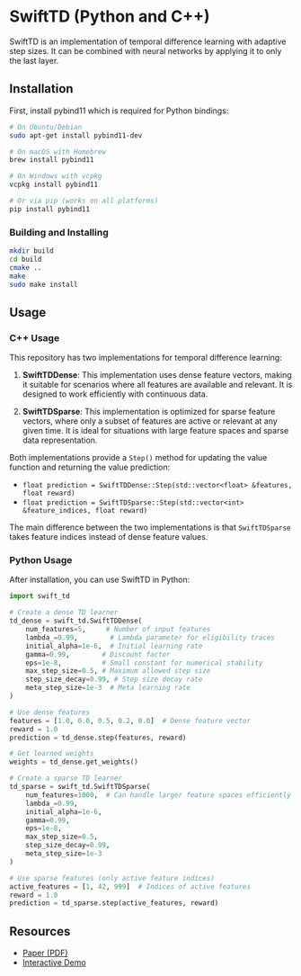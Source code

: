 # SwiftTD (Python and C++)

SwiftTD is an implementation of temporal difference learning with adaptive step sizes. It can be combined with neural networks by applying it to only the last layer.

## Installation

First, install pybind11 which is required for Python bindings:

```bash
# On Ubuntu/Debian
sudo apt-get install pybind11-dev

# On macOS with Homebrew
brew install pybind11

# On Windows with vcpkg
vcpkg install pybind11

# Or via pip (works on all platforms)
pip install pybind11
```

### Building and Installing

```bash
mkdir build
cd build
cmake ..
make
sudo make install
```

## Usage

### C++ Usage
This repository has two implementations for temporal difference learning:

1. **SwiftTDDense**: This implementation uses dense feature vectors, making it suitable for scenarios where all features are available and relevant. It is designed to work efficiently with continuous data.

2. **SwiftTDSparse**: This implementation is optimized for sparse feature vectors, where only a subset of features are active or relevant at any given time. It is ideal for situations with large feature spaces and sparse data representation.

Both implementations provide a `Step()` method for updating the value function and returning the value prediction:

- `float prediction = SwiftTDDense::Step(std::vector<float> &features, float reward)`
- `float prediction = SwiftTDSparse::Step(std::vector<int> &feature_indices, float reward)`

The main difference between the two implementations is that `SwiftTDSparse` takes feature indices instead of dense feature values.

### Python Usage

After installation, you can use SwiftTD in Python:

```python
import swift_td

# Create a dense TD learner
td_dense = swift_td.SwiftTDDense(
    num_features=5,     # Number of input features
    lambda_=0.99,        # Lambda parameter for eligibility traces
    initial_alpha=1e-6,  # Initial learning rate
    gamma=0.99,        # Discount factor
    eps=1e-8,          # Small constant for numerical stability
    max_step_size=0.5, # Maximum allowed step size
    step_size_decay=0.99, # Step size decay rate
    meta_step_size=1e-3  # Meta learning rate
)

# Use dense features
features = [1.0, 0.0, 0.5, 0.2, 0.0]  # Dense feature vector
reward = 1.0
prediction = td_dense.step(features, reward)

# Get learned weights
weights = td_dense.get_weights()

# Create a sparse TD learner
td_sparse = swift_td.SwiftTDSparse(
    num_features=1000,  # Can handle larger feature spaces efficiently
    lambda_=0.99,
    initial_alpha=1e-6,
    gamma=0.99,
    eps=1e-8,
    max_step_size=0.5,
    step_size_decay=0.99,
    meta_step_size=1e-3
)

# Use sparse features (only active feature indices)
active_features = [1, 42, 999]  # Indices of active features
reward = 1.0
prediction = td_sparse.step(active_features, reward)
```

## Resources
- [Paper (PDF)](https://khurramjaved.com/swifttd.pdf)
- [Interactive Demo](https://khurramjaved.com/swifttd.html)


